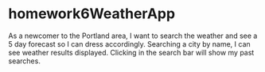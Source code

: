 # homework6WeatherApp

As a newcomer to the Portland area, I want to search the weather and see a 5 day forecast so I can dress accordingly. 
Searching a city by name, I can see weather results displayed.
Clicking in the search bar will show my past searches. 
